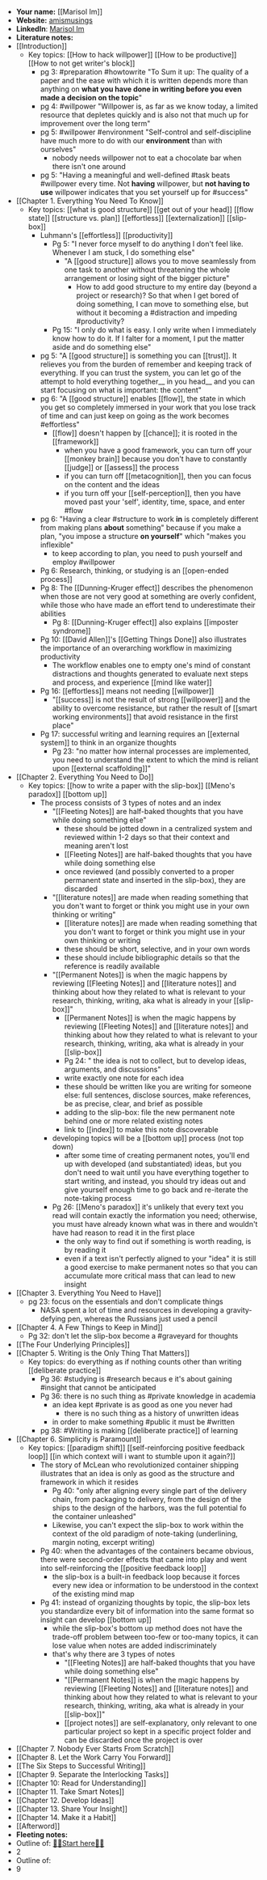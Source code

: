 - **Your name:** [[Marisol Im]]
- **Website:** [amismusings](http://amismusings.com/)
- **LinkedIn**: [Marisol Im](https://www.linkedin.com/in/marisol-im/)
- **Literature notes:**
- [[Introduction]]
    - Key topics: [[How to hack willpower]] [[How to be productive]] [[How to not get writer's block]]
        - pg 3: #preparation #howtowrite "To Sum it up: The quality of a paper and the ease with which it is written depends more than anything on __what you have done in writing before you even made a decision on the topic__"
        - pg 4: #willpower "Willpower is, as far as we know today, a limited resource that depletes quickly and is also not that much up for improvement over the long term"
        - pg 5: #willpower #environment "Self-control and self-discipline have much more to do with our __environment__ than with ourselves"
            - nobody needs willpower not to eat a chocolate bar when there isn't one around
        - pg 5: "Having a meaningful and well-defined #task beats #willpower every time. Not __having__ willpower, but __not having to use__ willpower indicates that you set yourself up for #success"
- [[Chapter 1. Everything You Need To Know]]
    - Key topics: [[what is good structure]] [[get out of your head]] [[flow state]] [[structure vs. plan]] [[effortless]] [[externalization]] [[slip-box]]
        -  Luhmann's [[effortless]] [[productivity]]
            - Pg 5: "I never force myself to do anything I don't feel like. Whenever I am stuck, I do something else" 
                - "A [[good structure]] allows you to move seamlessly from one task to another without threatening the whole arrangement or losing sight of the bigger picture"
                    - How to add good structure to my entire day (beyond a project or research)? So that when I get bored of doing something, I can move to something else, but without it becoming a #distraction and impeding #productivity?
            - Pg 15: "I only do what is easy. I only write when I immediately know how to do it. If I falter for a moment, I put the matter aside and do something else"
        - pg 5: "A [[good structure]] is something you can [[trust]]. It relieves you from the burden of remember and keeping track of everything. If you can trust the system, you can let go of the attempt to hold everything together__ in you head__ and you can start focusing on what is important: the content"
        - pg 6: "A [[good structure]] enables [[flow]], the state in which you get so completely immersed in your work that you lose track of time and can just keep on going as the work becomes #effortless"
            - [[flow]] doesn't happen by [[chance]]; it is rooted in the [[framework]]
                - when you have a good framework, you can turn off your [[monkey brain]] because you don't have to constantly [[judge]] or [[assess]] the process
                - if you can turn off [[metacognition]], then you can focus on the content and the ideas
                - if you turn off your [[self-perception]], then you have moved past your 'self', identity, time, space, and enter #flow
        - pg 6: "Having a clear #structure to work __in__ is completely different from making plans __about__ something" because if you make a plan, "you impose a structure __on yourself__" which "makes you inflexible"
            - to keep according to plan, you need to push yourself and employ #willpower
        - Pg 6: Research, thinking, or studying is an [[open-ended process]]
        - Pg 8: The [[Dunning-Kruger effect]] describes the phenomenon when those are not very good at something are overly confident, while those who have made an effort tend to underestimate their abilities
            - Pg 8: [[Dunning-Kruger effect]] also explains [[imposter syndrome]]
        - Pg 10: [[David Allen]]'s [[Getting Things Done]] also illustrates the importance of an overarching workflow in maximizing productivity
            - The workflow enables one to empty one's mind of constant distractions and thoughts generated to evaluate next steps and process, and experience [[mind like water]]
        - Pg 16: [[effortless]] means not needing [[willpower]]
            - "[[success]] is not the result of strong [[willpower]] and the ability to overcome resistance, but rather the result of [[smart working environments]] that avoid resistance in the first place"
        - Pg 17: successful writing and learning requires an [[external system]] to think in an organize thoughts
            - Pg 23: "no matter how internal processes are implemented, you need to understand the extent to which the mind is reliant upon [[external scaffolding]]"
- [[Chapter 2. Everything You Need to Do]]
    - Key topics: [[how to write a paper with the slip-box]] [[Meno's paradox]] [[bottom up]]
        - The process consists of 3 types of notes and an index
            - "[[Fleeting Notes]] are half-baked thoughts that you have while doing something else"
                - these should be jotted down in a centralized system and reviewed within 1-2 days so that their context and meaning aren't lost
                - [[Fleeting Notes]] are half-baked thoughts that you have while doing something else
                - once reviewed (and possibly converted to a proper permanent state and inserted in the slip-box), they are discarded
            - "[[literature notes]] are made when reading something that you don't want to forget or think you might use in your own thinking or writing"
                - [[literature notes]] are made when reading something that you don't want to forget or think you might use in your own thinking or writing
                - these should be short, selective, and in your own words
                - these should include bibliographic details so that the reference is readily available
            - "[[Permanent Notes]] is when the magic happens by reviewing [[Fleeting Notes]] and [[literature notes]] and thinking about how they related to what is relevant to your research, thinking, writing, aka what is already in your [[slip-box]]"
                - [[Permanent Notes]] is when the magic happens by reviewing [[Fleeting Notes]] and [[literature notes]] and thinking about how they related to what is relevant to your research, thinking, writing, aka what is already in your [[slip-box]]
                - Pg 24: " the idea is not to collect, but to develop ideas, arguments, and discussions"
                - write exactly one note for each idea
                - these should be written like you are writing for someone else: full sentences, disclose sources, make references, be as precise, clear, and brief as possible
                - adding to the slip-box: file the new permanent note behind one or more related existing notes
                - link to [[index]] to make this note discoverable
            - developing topics will be a [[bottom up]] process (not top down)
                - after some time of creating permanent notes, you'll end up with developed (and substantiated) ideas, but you don't need to wait until you have everything together to start writing, and instead, you should try ideas out and give yourself enough time to go back and re-iterate the note-taking process
            - Pg 26: [[Meno's paradox]] it's unlikely that every text you read will contain exactly the information you need; otherwise, you must have already known what was in there and wouldn't have had reason to read it in the first place
                - the only way to find out if something is worth reading, is by reading it
                - even if a text isn't perfectly aligned to your "idea" it is still a good exercise to make permanent notes so that you can accumulate more critical mass that can lead to new insight
- [[Chapter 3. Everything You Need to Have]]
    - pg 23: focus on the essentials and don't complicate things
        - NASA spent a lot of time and resources in developing a gravity-defying pen, whereas the Russians just used a pencil
- [[Chapter 4. A Few Things to Keep in Mind]]
    - Pg 32: don't let the slip-box become a #graveyard for thoughts
- [[The Four Underlying Principles]]
- [[Chapter 5. Writing is the Only Thing That Matters]]
    - Key topics: do everything as if nothing counts other than writing [[deliberate practice]]
        - Pg 36: #studying is #research becaus e it's about gaining #insight that cannot be anticipated
        - Pg 36: there is no such thing as #private knowledge in academia
            - an idea kept #private is as good as one you never had
                - there is no such thing as a history of unwritten ideas
            - in order to make something #public it must be #written 
        - pg 38: #Writing is making [[deliberate practice]] of learning
- [[Chapter 6. Simplicity is Paramount]]
    - Key topics: [[paradigm shift]] [[self-reinforcing positive feedback loop]] [[in which context will i want to stumble upon it again?]] 
        - The story of McLean who revolutionized container shipping illustrates that an idea is only as good as the structure and framework in which it resides
            - Pg 40: "only after aligning every single part of the delivery chain, from packaging to delivery, from the design of the ships to the design of the harbors, was the full potential fo the container unleashed"
            - Likewise, you can't expect the slip-box to work within the context of the old paradigm of note-taking (underlining, margin noting, excerpt writing)
        - Pg 40: when the advantages of the containers became obvious, there were second-order effects that came into play and went into self-reinforcing the [[positive feedback loop]]
            - the slip-box is a built-in feedback loop because it forces every new idea or information to be understood in the context of the existing mind map
        - Pg 41: instead of organizing thoughts by topic, the slip-box lets you standardize every bit of information into the same format so insight can develop [[bottom up]]
            - while the slip-box's bottom up method does not have the trade-off problem between too-few or too-many topics, it can lose value when notes are added indiscriminately 
            - that's why there are 3 types of notes
                - "[[Fleeting Notes]] are half-baked thoughts that you have while doing something else"
                - "[[Permanent Notes]] is when the magic happens by reviewing [[Fleeting Notes]] and [[literature notes]] and thinking about how they related to what is relevant to your research, thinking, writing, aka what is already in your [[slip-box]]"
                - [[project notes]] are self-explanatory, only relevant to one particular project so kept in a specific project folder and can be discarded once the project is over
- [[Chapter 7. Nobody Ever Starts From Scratch]]
- [[Chapter 8. Let the Work Carry You Forward]]
- [[The Six Steps to Successful Writing]]
- [[Chapter 9. Separate the Interlocking Tasks]]
- [[Chapter 10: Read for Understanding]]
- [[Chapter 11. Take Smart Notes]]
- [[Chapter 12. Develop Ideas]]
- [[Chapter 13. Share Your Insight]]
- [[Chapter 14. Make it a Habit]]
- [[Afterword]]
- **Fleeting notes:**
- Outline of: [🌹🌹Start here🌹🌹]()
- 2
- Outline of:
- 9
